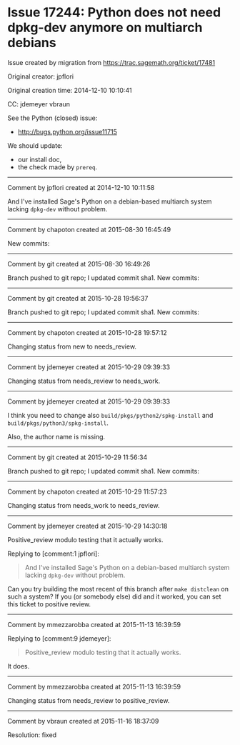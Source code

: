 # Issue 17244: Python does not need dpkg-dev anymore on multiarch debians

Issue created by migration from https://trac.sagemath.org/ticket/17481

Original creator: jpflori

Original creation time: 2014-12-10 10:10:41

CC:  jdemeyer vbraun

See the Python (closed) issue:
* http://bugs.python.org/issue11715

We should update:
* our install doc,
* the check made by `prereq`.


---

Comment by jpflori created at 2014-12-10 10:11:58

And I've installed Sage's Python on a debian-based multiarch system lacking `dpkg-dev` without problem.


---

Comment by chapoton created at 2015-08-30 16:45:49

New commits:


---

Comment by git created at 2015-08-30 16:49:26

Branch pushed to git repo; I updated commit sha1. New commits:


---

Comment by git created at 2015-10-28 19:56:37

Branch pushed to git repo; I updated commit sha1. New commits:


---

Comment by chapoton created at 2015-10-28 19:57:12

Changing status from new to needs_review.


---

Comment by jdemeyer created at 2015-10-29 09:39:33

Changing status from needs_review to needs_work.


---

Comment by jdemeyer created at 2015-10-29 09:39:33

I think you need to change also `build/pkgs/python2/spkg-install` and `build/pkgs/python3/spkg-install`.

Also, the author name is missing.


---

Comment by git created at 2015-10-29 11:56:34

Branch pushed to git repo; I updated commit sha1. New commits:


---

Comment by chapoton created at 2015-10-29 11:57:23

Changing status from needs_work to needs_review.


---

Comment by jdemeyer created at 2015-10-29 14:30:18

Positive_review modulo testing that it actually works.

Replying to [comment:1 jpflori]:
> And I've installed Sage's Python on a debian-based multiarch system lacking `dpkg-dev` without problem.

Can you try building the most recent of this branch after `make distclean` on such a system? If you (or somebody else) did and it worked, you can set this ticket to positive review.


---

Comment by mmezzarobba created at 2015-11-13 16:39:59

Replying to [comment:9 jdemeyer]:
> Positive_review modulo testing that it actually works.

It does.


---

Comment by mmezzarobba created at 2015-11-13 16:39:59

Changing status from needs_review to positive_review.


---

Comment by vbraun created at 2015-11-16 18:37:09

Resolution: fixed
